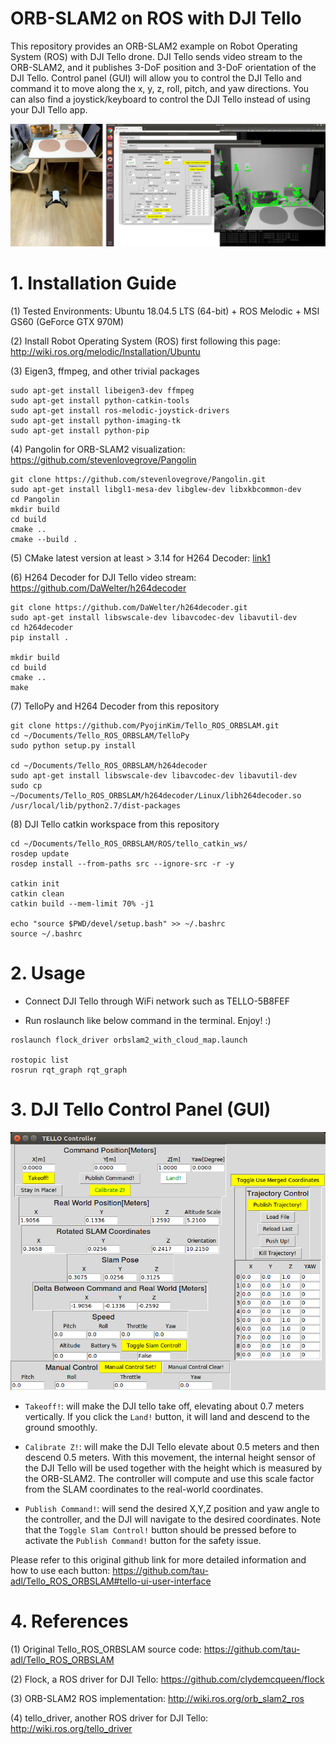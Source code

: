 # ORB-SLAM2 on ROS with DJI Tello
This repository provides an ORB-SLAM2 example on Robot Operating System (ROS) with DJI Tello drone.
DJI Tello sends video stream to the ORB-SLAM2, and it publishes 3-DoF position and 3-DoF orientation of the DJI Tello.
Control panel (GUI) will allow you to control the DJI Tello and command it to move along the x, y, z, roll, pitch, and yaw directions.
You can also find a joystick/keyboard to control the DJI Tello instead of using your DJI Tello app.

![Overview](https://github.com/PyojinKim/Tello_ROS_ORBSLAM/blob/master/images/overview.png)


# 1. Installation Guide
(1) Tested Environments: Ubuntu 18.04.5 LTS (64-bit) + ROS Melodic + MSI GS60 (GeForce GTX 970M)

(2) Install Robot Operating System (ROS) first following this page: http://wiki.ros.org/melodic/Installation/Ubuntu

(3) Eigen3, ffmpeg, and other trivial packages
```
sudo apt-get install libeigen3-dev ffmpeg
sudo apt-get install python-catkin-tools
sudo apt-get install ros-melodic-joystick-drivers
sudo apt-get install python-imaging-tk
sudo apt-get install python-pip
```

(4) Pangolin for ORB-SLAM2 visualization: https://github.com/stevenlovegrove/Pangolin
```
git clone https://github.com/stevenlovegrove/Pangolin.git
sudo apt-get install libgl1-mesa-dev libglew-dev libxkbcommon-dev
cd Pangolin
mkdir build
cd build
cmake ..
cmake --build .
```

(5) CMake latest version at least > 3.14 for H264 Decoder: [link1](https://askubuntu.com/questions/355565/how-do-i-install-the-latest-version-of-cmake-from-the-command-line)

(6) H264 Decoder for DJI Tello video stream: https://github.com/DaWelter/h264decoder
```
git clone https://github.com/DaWelter/h264decoder.git
sudo apt-get install libswscale-dev libavcodec-dev libavutil-dev
cd h264decoder
pip install .

mkdir build
cd build
cmake ..
make
```

(7) TelloPy and H264 Decoder from this repository
```
git clone https://github.com/PyojinKim/Tello_ROS_ORBSLAM.git
cd ~/Documents/Tello_ROS_ORBSLAM/TelloPy
sudo python setup.py install

cd ~/Documents/Tello_ROS_ORBSLAM/h264decoder
sudo apt-get install libswscale-dev libavcodec-dev libavutil-dev
sudo cp ~/Documents/Tello_ROS_ORBSLAM/h264decoder/Linux/libh264decoder.so /usr/local/lib/python2.7/dist-packages
```

(8) DJI Tello catkin workspace from this repository
```
cd ~/Documents/Tello_ROS_ORBSLAM/ROS/tello_catkin_ws/
rosdep update
rosdep install --from-paths src --ignore-src -r -y

catkin init
catkin clean
catkin build --mem-limit 70% -j1

echo "source $PWD/devel/setup.bash" >> ~/.bashrc
source ~/.bashrc
```


# 2. Usage
* Connect DJI Tello through WiFi network such as TELLO-5B8FEF

* Run roslaunch like below command in the terminal. Enjoy! :)
```
roslaunch flock_driver orbslam2_with_cloud_map.launch

rostopic list
rosrun rqt_graph rqt_graph
```


# 3. DJI Tello Control Panel (GUI)

![Overview](https://github.com/PyojinKim/Tello_ROS_ORBSLAM/blob/master/images/tello_control_GUI.png)

* `Takeoff!`: will make the DJI tello take off, elevating about 0.7 meters vertically.
If you click the `Land!` button, it will land and descend to the ground smoothly.

* `Calibrate Z!`: will make the DJI Tello elevate about 0.5 meters and then descend 0.5 meters.
With this movement, the internal height sensor of the DJI Tello will be used together with the height which is measured by the ORB-SLAM2.
The controller will compute and use this scale factor from the SLAM coordinates to the real-world coordinates.

* `Publish Command!`: will send the desired X,Y,Z position and yaw angle to the controller, and the DJI will navigate to the desired coordinates.
Note that the `Toggle Slam Control!` button should be pressed before to activate the `Publish Command!` button for the safety issue.


Please refer to this original github link for more detailed information and how to use each button: https://github.com/tau-adl/Tello_ROS_ORBSLAM#tello-ui-user-interface


# 4. References
(1) Original Tello_ROS_ORBSLAM source code: https://github.com/tau-adl/Tello_ROS_ORBSLAM

(2) Flock, a ROS driver for DJI Tello: https://github.com/clydemcqueen/flock

(3) ORB-SLAM2 ROS implementation: http://wiki.ros.org/orb_slam2_ros

(4) tello_driver, another ROS driver for DJI Tello: http://wiki.ros.org/tello_driver
